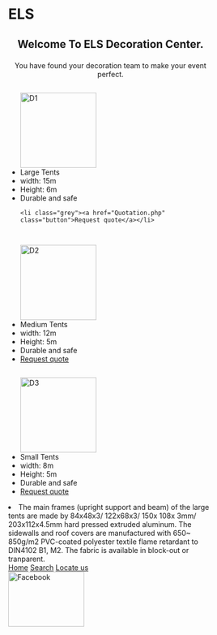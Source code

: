 # ELS <!DOCTYPE html>
<html>
<head>
<meta name="viewport" content="width=device-width, initial-scale=1.0">
<style>
    .blink {
	-webkit-animation: blink .75s linear infinite;
	-moz-animation: blink .75s linear infinite;
	-ms-animation: blink .75s linear infinite;
	-o-animation: blink .75s linear infinite;
	 animation: blink .75s linear infinite;
}
@-webkit-keyframes blink {
	0% { opacity: 1; }
	50% { opacity: 1; }
	50.01% { opacity: 0; }
	100% { opacity: 0; }
}
@-moz-keyframes blink {
	0% { opacity: 1; }
	50% { opacity: 1; }
	50.01% { opacity: 0; }
	100% { opacity: 0; }
}
@-ms-keyframes blink {
	0% { opacity: 1; }
	50% { opacity: 1; }
	50.01% { opacity: 0; }
	100% { opacity: 0; }
}
@-o-keyframes blink {
	0% { opacity: 1; }
	50% { opacity: 1; }
	50.01% { opacity: 0; }
	100% { opacity: 0; }
}
@keyframes blink {
	0% { opacity: 1; }
	50% { opacity: 1; }
	50.01% { opacity: 0; }
	100% { opacity: 0; }
}
* {
    box-sizing: border-box;
}

.columns {
    float: left;
    width: 33.3%;
    padding: 8px;
}

.price {
    list-style-type: none;
    border: 1px solid #eee;
    margin: 0;
    padding: 0;
    -webkit-transition: 0.3s;
    transition: 0.3s;
}

.price:hover {
    box-shadow: 0 8px 12px 0 rgba(0,0,0,0.2)
}

.price .header {
    background-color: #111;
    color: red;
    font-size: 25px;
}

.price li {
    border-bottom: 1px solid #eee;
    padding: 20px;
    text-align: center;
}

.price .grey {
    background-color: rosybrown;
    font-size: 20px;
}

.button {
    background-color: #4CAF50;
    border: none;
    color: white;
    padding: 10px 25px;
    text-align: center;
    text-decoration: none;
    font-size: 18px;
}

@media only screen and (max-width: 600px) {
    .columns {
        width: 100%;
    }
}
body {margin:0}

 .icon-bar {
    width: 100%;
    background-color: black;
    overflow: auto;
}

.icon-bar a {
    float: left;
    width: 20%;
    text-align: center;
    padding: 12px 0;
    transition: all 0.3s ease;
    color: goldenrod;
    font-size: 36px;
}

.icon-bar a:hover {
    background-color: #000;
}

.active {
    background-color: rgba !important;
}
 
div.slide-left {
  width:100%;
  overflow:hidden;
}
div.slide-left p {
  animation: slide-left 10s;
}

@keyframes slide-left {
  from {
    margin-left: 100%;
    width: 300%; 
  }

  to {
    margin-left: 0%;
    width: 100%;
  }
}

</style>
</head>
<body>
    
<h3></h3>
<h2 style="text-align:center"><p class="tab blink">Welcome To ELS Decoration Center.</p> </h2>

<p style="text-align:center">You have found your decoration team to make your event perfect.</p>

<div class="columns">
  <ul class="price">
      <img src="Images/D1.png" width="150" height="148" alt="D1"/>
    <li class="grey">Large Tents</li>
    <li>width: 15m</li>
    <li>Height: 6m</li>
    <li>Durable and safe</li>
    
    <li class="grey"><a href="Quotation.php" class="button">Request quote</a></li>
  </ul>
</div>

<div class="columns">
  <ul class="price">
     <img src="Images/D2.jpg" width="150" height="148" alt="D2"/>
    <li class="grey">Medium Tents</li>
    <li>width: 12m</li>
    <li>Height: 5m</li>
    <li>Durable and safe</li>
    <li class="grey"><a href="Quotation.php" class="button">Request quote</a></li>
  </ul>
</div>

<div class="columns">
  <ul class="price">
    <img src="Images/D3.jpg" width="150" height="148" alt="D3"/>
    <li class="grey">Small Tents</li>
    <li>width: 8m</li>
    <li>Height: 5m</li>
    <li>Durable and safe</li>
   <li class="grey"><a href="Quotation.php" class="button">Request quote</a></li>
  </ul>
</div>
<li>The main frames (upright support and beam) of the large tents are made by 84x48x3/ 122x68x3/ 150x 108x 3mm/ 203x112x4.5mm hard pressed extruded aluminum.
      The sidewalls and roof covers are manufactured with 650~ 850g/m2 PVC-coated polyester textile flame retardant to DIN4102 B1, M2. The fabric is available in block-out or tranparent.</li>

<div class="icon-bar">
    <a class="active" href="index.php"><i class="fa fa-home"></i>Home</a> 
  <a href="#"><i class="fa fa-search"></i>Search</a>
  <a href="#"><i class="fa fa-globe"></i>Locate us</a>
  
</div>
<a href="https://www.facebook.com/elseventmanagement/?pnref=lhc"><img src="Images/Facebook.jpg" width="150" height="108" alt="Facebook"/></a>
</body>
</html>

 
